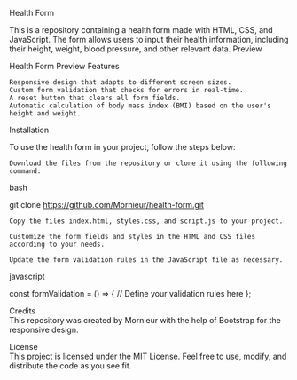  Health Form

This is a repository containing a health form made with HTML, CSS, and JavaScript. The form allows users to input their health information, including their height, weight, blood pressure, and other relevant data.
Preview

Health Form Preview
Features

    Responsive design that adapts to different screen sizes.
    Custom form validation that checks for errors in real-time.
    A reset button that clears all form fields.
    Automatic calculation of body mass index (BMI) based on the user's height and weight.

Installation

To use the health form in your project, follow the steps below:

    Download the files from the repository or clone it using the following command:

bash

git clone https://github.com/Mornieur/health-form.git

    Copy the files index.html, styles.css, and script.js to your project.

    Customize the form fields and styles in the HTML and CSS files according to your needs.

    Update the form validation rules in the JavaScript file as necessary.

javascript

const formValidation = () => {
  // Define your validation rules here
};

Credits
</br >
This repository was created by Mornieur with the help of Bootstrap for the responsive design.


License
</br >
This project is licensed under the MIT License. Feel free to use, modify, and distribute the code as you see fit.
